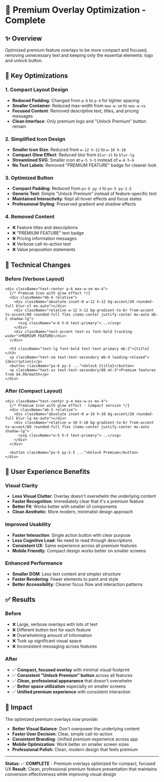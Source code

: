# 🎯 Premium Overlay Optimization - Complete

## ✨ Overview
Optimized premium feature overlays to be more compact and focused, removing unnecessary text and keeping only the essential elements: logo and unlock button.

## 🔧 Key Optimizations

### 1. **Compact Layout Design**
- **Reduced Padding**: Changed from `p-6` to `p-4` for tighter spacing
- **Smaller Container**: Reduced max-width from `max-w-sm` to `max-w-xs`
- **Focused Content**: Removed descriptive text, titles, and pricing messages
- **Clean Interface**: Only premium logo and "Unlock Premium" button remain

### 2. **Simplified Icon Design**
- **Smaller Icon Size**: Reduced from `w-12 h-12` to `w-10 h-10`
- **Compact Glow Effect**: Reduced blur from `blur-xl` to `blur-lg`
- **Streamlined SVG**: Smaller icon at `w-5 h-5` instead of `w-6 h-6`
- **No Text Labels**: Removed "PREMIUM FEATURE" badge for cleaner look

### 3. **Optimized Button**
- **Compact Padding**: Reduced from `px-6 py-3` to `px-5 py-2.5`
- **Generic Text**: Simple "Unlock Premium" instead of feature-specific text
- **Maintained Interactivity**: Kept all hover effects and focus states
- **Professional Styling**: Preserved gradient and shadow effects

### 4. **Removed Content**
- ❌ Feature titles and descriptions
- ❌ "PREMIUM FEATURE" text badge
- ❌ Pricing information messages
- ❌ Verbose call-to-action text
- ❌ Value proposition statements

## 📝 Technical Changes

### Before (Verbose Layout)
```tsx
<div className="text-center p-6 max-w-sm mx-4">
  {/* Premium Icon with glow effect */}
  <div className="mb-4 relative">
    <div className="absolute inset-0 w-12 h-12 bg-accent/20 rounded-full blur-xl mx-auto"></div>
    <div className="relative w-12 h-12 bg-gradient-to-br from-accent to-accent/80 rounded-full flex items-center justify-center mx-auto mb-2 shadow-lg">
      <svg className="w-6 h-6 text-primary">...</svg>
    </div>
    <div className="text-accent text-xs font-bold tracking-wider">PREMIUM FEATURE</div>
  </div>
  
  <h3 className="text-lg font-bold text-text-primary mb-2">{title}</h3>
  <p className="text-sm text-text-secondary mb-4 leading-relaxed">{description}</p>
  <button className="px-6 py-3 ...">Unlock {title}</button>
  <p className="text-xs text-text-secondary/80 mt-3">Premium features from $4.99/month</p>
</div>
```

### After (Compact Layout)
```tsx
<div className="text-center p-4 max-w-xs mx-4">
  {/* Premium Icon with glow effect - Compact version */}
  <div className="mb-3 relative">
    <div className="absolute inset-0 w-10 h-10 bg-accent/20 rounded-full blur-lg mx-auto"></div>
    <div className="relative w-10 h-10 bg-gradient-to-br from-accent to-accent/80 rounded-full flex items-center justify-center mx-auto shadow-lg">
      <svg className="w-5 h-5 text-primary">...</svg>
    </div>
  </div>
  
  <button className="px-5 py-2.5 ...">Unlock Premium</button>
</div>
```

## 🎯 User Experience Benefits

### **Visual Clarity**
- **Less Visual Clutter**: Overlay doesn't overwhelm the underlying content
- **Faster Recognition**: Immediately clear that it's a premium feature
- **Better Fit**: Works better with smaller UI components
- **Clean Aesthetic**: More modern, minimalist design approach

### **Improved Usability**
- **Faster Interaction**: Single action button with clear purpose
- **Less Cognitive Load**: No need to read through descriptions
- **Consistent UX**: Same experience across all premium features
- **Mobile Friendly**: Compact design works better on smaller screens

### **Enhanced Performance**
- **Smaller DOM**: Less text content and simpler structure
- **Faster Rendering**: Fewer elements to paint and style
- **Better Accessibility**: Cleaner focus flow and interaction patterns

## ✅ Results

### Before
- ❌ Large, verbose overlays with lots of text
- ❌ Different button text for each feature
- ❌ Overwhelming amount of information
- ❌ Took up significant visual space
- ❌ Inconsistent messaging across features

### After
- ✅ **Compact, focused overlay** with minimal visual footprint
- ✅ **Consistent "Unlock Premium" button** across all features
- ✅ **Clean, professional appearance** that doesn't overwhelm
- ✅ **Better space utilization** especially on smaller screens
- ✅ **Unified premium experience** with consistent interaction

## 🚀 Impact

The optimized premium overlays now provide:
- **Better Visual Balance**: Don't overpower the underlying content
- **Faster User Decision**: Clear, simple call-to-action
- **Consistent Branding**: Unified premium experience across app
- **Mobile Optimization**: Work better on smaller screen sizes
- **Professional Polish**: Clean, modern design that feels premium

---

**Status**: ✅ **COMPLETE** - Premium overlays optimized for compact, focused UX
**Result**: Clean, professional premium feature presentation that maintains conversion effectiveness while improving visual design
